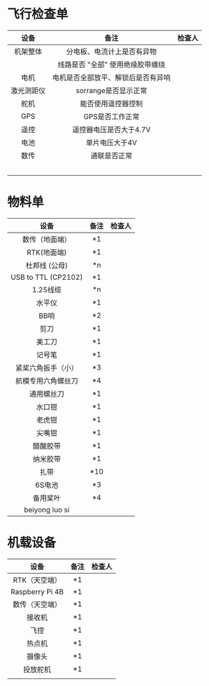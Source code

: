 # 飞行检查单

|    设备    |                备注                | 检查人 |
| :--------: | :--------------------------------: | :----: |
|  机架整体  |     分电板、电流计上是否有异物     |        |
|            |  线路是否 "全部" 使用绝缘胶带缠绕  |        |
|    电机    | 电机是否全部放平、解锁后是否有异响 |        |
| 激光测距仪 |        sorrange是否显示正常        |        |
|    舵机    |         能否使用遥控器控制         |        |
|    GPS     |          GPS是否工作正常           |        |
|    遥控    |       遥控器电压是否大于4.7V       |        |
|    电池    |           单片电压大于4V           |        |
|    数传    |            通联是否正常            |        |
|            |                                    |        |
|            |                                    |        |
|            |                                    |        |
|            |                                    |        |
|            |                                    |        |



# 物料单

|        设备         | 备注 | 检查人 |
| :-----------------: | :--: | :----: |
|   数传（地面端）    |  *1  |        |
|     RTK(地面端)     |  *1  |        |
|    杜邦线 (公母)    |  *n  |        |
| USB to TTL (CP2102) |  *1  |        |
|      1.25线缆       |  *n  |        |
|       水平仪        |  *1  |        |
|        BB响         |  *2  |        |
|        剪刀         |  *1  |        |
|       美工刀        |  *1  |        |
|       记号笔        |  *1  |        |
| 紧桨六角扳手（小）  |  *3  |        |
| 航模专用六角螺丝刀  |  *4  |        |
|     通用螺丝刀      |  *1  |        |
|       水口钳        |  *1  |        |
|       老虎钳        |  *1  |        |
|       尖嘴钳        |  *1  |        |
|      醋酸胶带       |  *1  |        |
|      纳米胶带       |  *1  |        |
|        扎带         | *10  |        |
|       6S电池        |  *3  |        |
|      备用桨叶       |  *4  |        |
|   beiyong luo si   |       |       |



# 机载设备

|      设备       | 备注 | 检查人 |
| :-------------: | :--: | :----: |
|  RTK（天空端）  |  *1  |        |
| Raspberry Pi 4B |  *1  |        |
| 数传（天空端）  |  *1  |        |
|     接收机      |  *1  |        |
|      飞控       |  *1  |        |
|     热点机      |  *1  |        |
|     摄像头      |  *1  |        |
|    投放舵机     |  *1  |        |
|                 |      |        |

